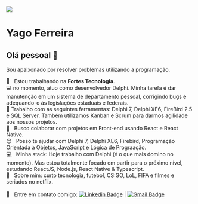 <img width="auto" src="https://github.com/tgmarinho/tgmarinho/blob/master/banner.png">

# Yago Ferreira

## Olá pessoal 👋
Sou apaixonado por resolver problemas utilizando a programação.

 :rocket:  &nbsp; Estou trabalhando na **Fortes Tecnologia**.
 <br/> :computer: no momento, atuo como desenvolvedor Delphi. Minha tarefa é dar manutenção em um sistema de departamento pessoal, corrigindo bugs e adequando-o às legislações estaduais e federais. 
 <br/> :wrench: Trabalho com as seguintes ferramentas: Delphi 7, Delphi XE6, FireBird 2.5 e SQL Server. Também utilizamos Kanban e Scrum para darmos agilidade aos nossos projetos.
 <br/> :purple_heart: &nbsp; Busco colaborar com projetos em Front-end usando React e React Native.
 <br/> :blush: &nbsp; Posso te ajudar com Delphi 7, Delphi XE6, Firebird, Programação Orientada à Objetos, JavaScript e Lógica de Prograação.
 <br/> :computer: &nbsp; Minha stack: Hoje trabalho com Delphi (é o que mais domino no momento). Mas estou totalmente focado em partir para o próximo nível, estudando ReactJS, Node.js, React Native & Typescript.
 <br/> 💬  &nbsp; Sobre mim: curto tecnologia, futebol, CS:GO, LoL, FIFA e filmes e seriados no netflix.
 <br/>
 <br/> :email: &nbsp; Entre em contato comigo: [![Linkedin Badge](https://img.shields.io/badge/-YagoFerreira-blue?style=flat-square&logo=Linkedin&logoColor=white&link=https://www.linkedin.com/in/yago-ferreira-araujo/)](https://www.linkedin.com/in/yago-ferreira-araujo/) 
| 
[![Gmail Badge](https://img.shields.io/badge/-yagofdearaujo@gmail.com-c14438?style=flat-square&logo=Gmail&logoColor=white&link=mailto:yagofdearaujo@gmail.com)](mailto:yagofdearaujo@gmail.com)
